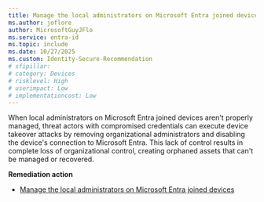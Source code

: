 ```yaml
---
title: Manage the local administrators on Microsoft Entra joined devices 
ms.author: joflore
author: MicrosoftGuyJFlo
ms.service: entra-id
ms.topic: include
ms.date: 10/27/2025
ms.custom: Identity-Secure-Recommendation
# sfipillar: 
# category: Devices
# risklevel: High
# userimpact: Low
# implementationcost: Low
---
```

When local administrators on Microsoft Entra joined devices aren't properly managed, threat actors with compromised credentials can execute device takeover attacks by removing organizational administrators and disabling the device's connection to Microsoft Entra. This lack of control results in complete loss of organizational control, creating orphaned assets that can't be managed or recovered.

**Remediation action**

- [Manage the local administrators on Microsoft Entra joined devices](/entra/identity/devices/assign-local-admin#manage-the-microsoft-entra-joined-device-local-administrator-role)
